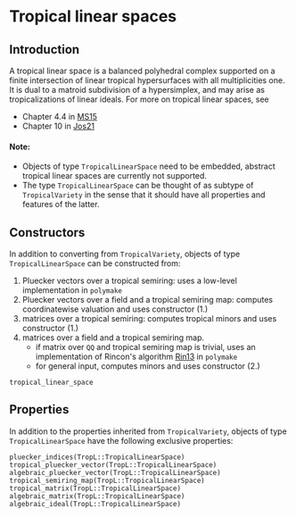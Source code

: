 # Tropical linear spaces

## Introduction
A tropical linear space is a balanced polyhedral complex supported on a finite intersection of linear tropical hypersurfaces with all multiplicities one.  It is dual to a matroid subdivision of a hypersimplex, and may arise as tropicalizations of linear ideals. For more on tropical linear spaces, see
- Chapter 4.4 in [MS15](@cite)
- Chapter 10 in [Jos21](@cite)

#### Note:
- Objects of type `TropicalLinearSpace` need to be embedded, abstract tropical linear spaces are currently not supported.
- The type `TropicalLinearSpace` can be thought of as subtype of `TropicalVariety` in the sense that it should have all properties and features of the latter.


## Constructors
In addition to converting from `TropicalVariety`, objects of type `TropicalLinearSpace` can be constructed from:
1. Pluecker vectors over a tropical semiring: uses a low-level implementation in `polymake`
2. Pluecker vectors over a field and a tropical semiring map: computes coordinatewise valuation and uses constructor (1.)
3. matrices over a tropical semiring: computes tropical minors and uses constructor (1.)
4. matrices over a field and a tropical semiring map.
    - if matrix over `QQ` and tropical semiring map is trivial, uses an implementation of Rincon's algorithm [Rin13](@cite) in `polymake`
    - for general input, computes minors and uses constructor (2.)
```@docs
tropical_linear_space
```

## Properties
In addition to the properties inherited from `TropicalVariety`, objects of type `TropicalLinearSpace` have the following exclusive properties:
```@docs
pluecker_indices(TropL::TropicalLinearSpace)
tropical_pluecker_vector(TropL::TropicalLinearSpace)
algebraic_pluecker_vector(TropL::TropicalLinearSpace)
tropical_semiring_map(TropL::TropicalLinearSpace)
tropical_matrix(TropL::TropicalLinearSpace)
algebraic_matrix(TropL::TropicalLinearSpace)
algebraic_ideal(TropL::TropicalLinearSpace)
```
